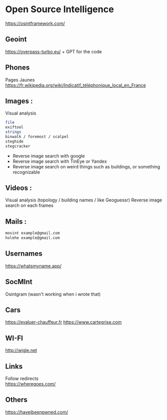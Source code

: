 # Open Source Intelligence

https://osintframework.com/

## Geoint

https://overpass-turbo.eu/ + GPT for the code

## Phones

Pages Jaunes
https://fr.wikipedia.org/wiki/Indicatif_téléphonique_local_en_France

## Images :

Visual analysis

```bash
file
exiftool
strings
binwalk / foremost / scalpel
steghide
stegcracker
```

- Reverse image search with google
- Reverse image search with TinEye or Yandex
- Reverse image search on weird things such as buildings, or something recognizable

## Videos :
Visual analysis (topology / building names / like Geoguessr)
Reverse image search on each frames


## Mails :
```bash
mosint example@gmail.com
holehe example@gmail.com
```

## Usernames
https://whatsmyname.app/


## SocMInt
Osintgram (wasn't working when i wrote that)


## Cars

https://evaluer-chauffeur.fr
https://www.cartegrise.com

## WI-FI

http://wigle.net 

## Links

Follow redirects  
https://wheregoes.com/ 

## Others

https://haveibeenpwned.com/  


